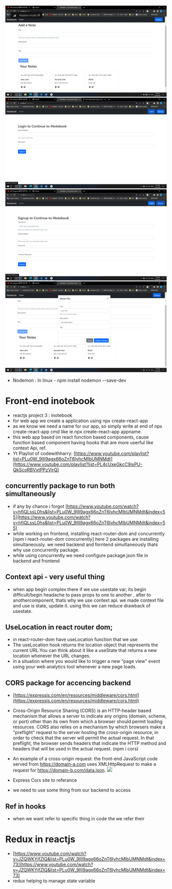 ![Homepage](/src/images/Inotebook/Notes.png)
![Login](/src/images/Inotebook/Login.png)
![Sign](/src/images/Inotebook//sign.png)
![Update](/src/images/Inotebook/Update%20Notes.png)
<br/>


- Nodemon : In linux - npm install nodemon --save-dev

# Front-end inotebook
- reactjs project 3 : inotebook
- for web app we create a application using npx create-react-app 
- as we know we need a name for our app, so simply write at end of npx create-react-app cmd like ie.npx create-react-app appname.
- this web app based on react function based components, cause function based component having hooks that are more userful like context Api, ref. 
- Yt Playlist of codewithharry: [https://www.youtube.com/playlist?list=PLu0W_9lII9agx66oZnT6IyhcMIbUMNMdt](https://www.youtube.com/playlist?list=PL4cUxeGkcC9ixPU-QkScoRBVxtPPzVjrQ)

## concurrently package to run both simultaneously
- if any by chance i forgot [https://www.youtube.com/watch?v=hfjQLssL0hs&list=PLu0W_9lII9agx66oZnT6IyhcMIbUMNMdt&index=55](https://www.youtube.com/watch?v=hfjQLssL0hs&list=PLu0W_9lII9agx66oZnT6IyhcMIbUMNMdt&index=55)
- while working on frontend, installing react-router-dom and concurrently [npm i react-router-dom concurrently] here 2 packages are installing simultaneously. we need backend and forntend simultaneously thats why use concurrently package.
- while using concurrently we need configure package.json file in backend and frontend

## Context api - very useful thing
- when app begin complex there if we use usestate var, its begin difficult/begin headache to pass props to one to another , after to anothercomponent, thats why we use context api. we made context file and use is state, update it. using this we can reduce drawback of usestate.

## UseLocation in react router dom;
- in react-router-dom have useLocation function that we use
- The useLocation hook returns the location object that represents the current URL.You can think about it like a useState that returns a new location whenever the URL changes.
- in a situation where you would like to trigger a new “page view” event using your web analytics tool whenever a new page loads.

## CORS package for accencing backend
- [https://expressjs.com/en/resources/middleware/cors.html](https://expressjs.com/en/resources/middleware/cors.html)
- Cross-Origin Resource Sharing (CORS) is an HTTP-header based mechanism that allows a server to indicate any origins (domain, scheme, or port) other than its own from which a browser should permit loading resources. CORS also relies on a mechanism by which browsers make a "preflight" request to the server hosting the cross-origin resource, in order to check that the server will permit the actual request. In that preflight, the browser sends headers that indicate the HTTP method and headers that will be used in the actual request. (npm i cors)
- An example of a cross-origin request: the front-end JavaScript code served from https://domain-a.com uses XMLHttpRequest to make a request for https://domain-b.com/data.json.
![](https://developer.mozilla.org/en-US/docs/Web/HTTP/CORS/cors_principle.png)

- Express Cors site to referance
- we need to use some thing from our backend to access

## Ref in hooks
- when we want refer to specific thing in code the we refer their

# Redux in reactjs
- [https://www.youtube.com/watch?v=JZQWKYjfZlQ&list=PLu0W_9lII9agx66oZnT6IyhcMIbUMNMdt&index=73](https://www.youtube.com/watch?v=JZQWKYjfZlQ&list=PLu0W_9lII9agx66oZnT6IyhcMIbUMNMdt&index=73)
- redux helping to manage state variable 